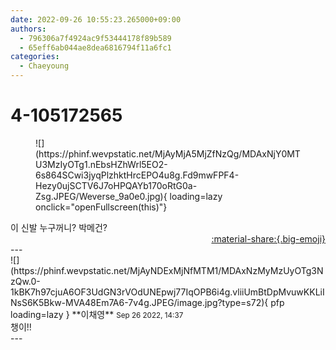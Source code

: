 ```yaml
---
date: 2022-09-26 10:55:23.265000+09:00
authors:
  - 796306a7f4924ac9f53444178f89b589
  - 65eff6ab044ae8dea6816794f11a6fc1
categories:
  - Chaeyoung
---
```


# 4-105172565

<div class="post-container" markdown="1">
<div class="content-container md-sidebar__scrollwrap" markdown="1">


<figure markdown="1">
![](https://phinf.wevpstatic.net/MjAyMjA5MjZfNzQg/MDAxNjY0MTU3MzIyOTg1.nEbsHZhWrl5EO2-6s864SCwi3jyqPlzhktHrcEPO4u8g.Fd9mwFPF4-Hezy0ujSCTV6J7oHPQAYb170oRtG0a-Zsg.JPEG/Weverse_9a0e0.jpg){ loading=lazy onclick="openFullscreen(this)"}
</figure>
이 신발 누구꺼니? 박메건? 

</div>
</div>

<div style="text-align: right;" markdown="1">
<a href="https://weverse.io/fromis9/fanpost/4-105172565" style="text-align: right;">:material-share:{.big-emoji}</a>
</div>
---

<div class="comments-container md-sidebar__scrollwrap" markdown="1">
<div class="comment" markdown="1">
<div class='id-container' markdown="1">
![](https://phinf.wevpstatic.net/MjAyNDExMjNfMTM1/MDAxNzMyMzUyOTg3NzQw.0-1kBK7h97cjuA6OF3UdGN3rVOdUNEpwj77IqOPB6i4g.vliiUmBtDpMvuwKKLiINsS6K5Bkw-MVA48Em7A6-7v4g.JPEG/image.jpg?type=s72){ pfp loading=lazy }
**<span class="artist">이채영</span>** <small>Sep 26 2022, 14:37</small><br>
</div>
<div class='comment-body' markdown="1">
챙이!!
</div>
</div>
</div>
---

